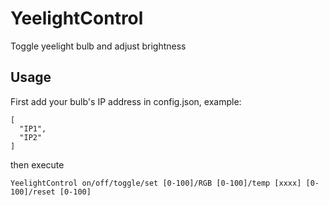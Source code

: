 # YeelightControl
Toggle yeelight bulb and adjust brightness

## Usage
First add your bulb's IP address in config.json, example:
```
[
  "IP1",
  "IP2"
]
```

then execute
```
YeelightControl on/off/toggle/set [0-100]/RGB [0-100]/temp [xxxx] [0-100]/reset [0-100]
```
